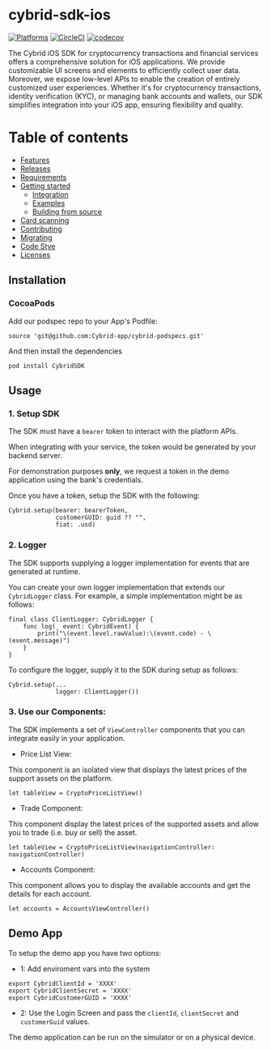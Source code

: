 # cybrid-sdk-ios

[![Platforms](https://img.shields.io/badge/Platforms-iOS-yellowgreen?style=flat-square)](https://img.shields.io/badge/Platforms-iOS-Green?style=flat-square)
[![CircleCI](https://dl.circleci.com/status-badge/img/gh/Cybrid-app/cybrid-sdk-ios/tree/main.svg?style=svg)](https://dl.circleci.com/status-badge/redirect/gh/Cybrid-app/cybrid-sdk-ios/tree/main)
[![codecov](https://codecov.io/gh/Cybrid-app/cybrid-sdk-ios/branch/main/graph/badge.svg?token=LTJJFQJWEA)](https://codecov.io/gh/Cybrid-app/cybrid-sdk-ios)

The Cybrid iOS SDK for cryptocurrency transactions and financial services offers a comprehensive solution for iOS applications. We provide customizable UI screens and elements to efficiently collect user data. Moreover, we expose low-level APIs to enable the creation of entirely customized user experiences. Whether it's for cryptocurrency transactions, identity verification (KYC), or managing bank accounts and wallets, our SDK simplifies integration into your iOS app, ensuring flexibility and quality.

Table of contents
=================

<!--ts-->
   * [Features](#features)
   * [Releases](#releases)
   * [Requirements](#requirements)
   * [Getting started](#getting-started)
      * [Integration](#integration)
      * [Examples](#examples)
      * [Building from source](#building-from-source)
   * [Card scanning](#card-scanning)
   * [Contributing](#contributing)
   * [Migrating](#migrating-from-older-versions)
   * [Code Stye](#code-style)
   * [Licenses](#licenses)

<!--te-->


## Installation

### CocoaPods

Add our podspec repo to your App's Podfile:

`source 'git@github.com:Cybrid-app/cybrid-podspecs.git'`

And then install the dependencies

`pod install CybridSDK`

## Usage

### 1. Setup SDK

The SDK must have a `bearer` token to interact with the platform APIs.

When integrating with your service, the token would be generated by your backend server.

For demonstration purposes **only**, we request a token in the demo application using the bank's credentials.

Once you have a token, setup the SDK with the following:

```
Cybrid.setup(bearer: bearerToken,
             customerGUID: guid ?? "",
             fiat: .usd)
```

### 2. Logger

The SDK supports supplying a logger implementation for events that are generated at runtime.

You can create your own logger implementation that extends our `CybridLogger` class. For example, a simple implementation might be as follows:

```
final class ClientLogger: CybridLogger {
	func log(_ event: CybridEvent) {
		print("\(event.level.rawValue):\(event.code) - \(event.message)")
	}
}
```

To configure the logger, supply it to the SDK during setup as follows:

```
Cybrid.setup(...
             logger: ClientLogger())
```

### 3. Use our Components:

The SDK implements a set of `ViewController` components that you can integrate easily in your application.

- Price List View:

This component is an isolated view that displays the latest prices of the support assets on the platform.

```
let tableView = CryptoPriceListView()
```

- Trade Component: 

This component display the latest prices of the supported assets and allow you to trade (i.e. buy or sell) the asset.

```
let tableView = CryptoPriceListView(navigationController: navigationController)
```

- Accounts Component:


This component allows you to display the available accounts and get the details for each account.


```
let accounts = AccountsViewController()
```

## Demo App

To setup the demo app you have two options:

- 1: Add enviroment vars into the system

```
export CybridClientId = 'XXXX'
export CybridClientSecret = 'XXXX'
export CybridCustomerGUID = 'XXXX'
```

- 2: Use the Login Screen and pass the `clientId`, `clientSecret` and `customerGuid` values.

The demo application can be run on the simulator or on a physical device.

